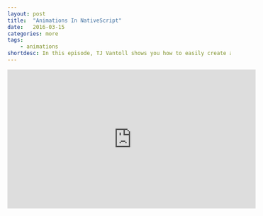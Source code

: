 ```yaml
---
layout: post
title:  "Animations In NativeScript"
date:   2016-03-15
categories: more
tags: 
    - animations
shortdesc: In this episode, TJ Vantoll shows you how to easily create and control animations and animation timings via the NativeScript animate API.
---
```

<iframe width="560" height="315" src="https://www.youtube.com/embed/YzaTuxpk5Cc" frameborder="0" allowfullscreen></iframe>